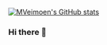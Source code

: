 [![MVeimoen's GitHub stats](https://github-readme-stats.vercel.app/api?username=mveimoen&show_icons=true&theme=calm)](https://github.com/anuraghazra/github-readme-stats&count_private=true)
### Hi there 👋

<!--
**MVeimoen/MVeimoen** is a ✨ _special_ ✨ repository because its `README.md` (this file) appears on your GitHub profile.

Here are some ideas to get you started:

- 🔭 I’m currently working on ...
- 🌱 I’m currently learning ...
- 👯 I’m looking to collaborate on ...
- 🤔 I’m looking for help with ...
- 💬 Ask me about ...
- 📫 How to reach me: ...
- 😄 Pronouns: ...
- ⚡ Fun fact: ...
-->
